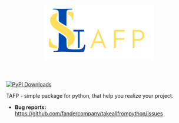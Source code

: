 <h1 align="center">
<img src="https://github.com/fandercompany/takeallfrompython/blob/main/logo.png?raw=true" width="300">
</h1><br>

[![PyPI Downloads](https://img.shields.io/pypi/dm/takeallfrompython.svg?label=PyPI%20downloads)](
https://pypi.org/project/takeallfrompython/)

TAFP - simple package for python, that help you realize your project.

- **Bug reports:** https://github.com/fandercompany/takeallfrompython/issues


